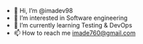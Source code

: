 - 👋 Hi, I’m @imadev98
- 👀 I’m interested in Software engineering
- 🌱 I’m currently learning Testing & DevOps
- 📫 How to reach me imade760@gmail.com

<!---
imadev98/imadev98 is a ✨ special ✨ repository because its `README.md` (this file) appears on your GitHub profile.
You can click the Preview link to take a look at your changes.
--->
